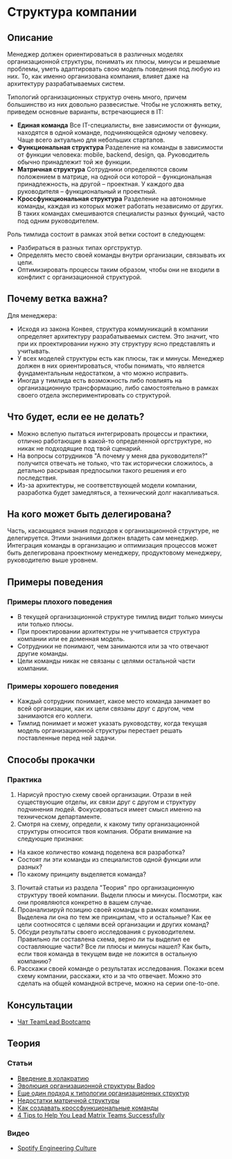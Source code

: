 # Структура компании
## Описание 
Менеджер должен ориентироваться в различных моделях организационной структуры, понимать их плюсы, минусы и решаемые проблемы, уметь адаптировать свою модель поведения под любую из них. То, как именно организована компания, влияет даже на архитектуру разрабатываемых систем.

Типологий организационных структур очень много, причем большинство из них довольно развесистые. Чтобы не усложнять ветку, приведем основные варианты, встречающиеся в IT:
- **Единая команда**
  Все IT-специалисты, вне зависимости от функции, находятся в одной команде, подчиняющейся одному человеку. Чаще всего актуально для небольших стартапов.
- **Функциональная структура**
  Разделение на команды в зависимости от функции человека: mobile, backend, design, qa. Руководитель обычно принадлежит той же функции.
- **Матричная структура**
  Сотрудники определяются своим положением в матрице, на одной оси которой – функциональная принадлежность, на другой – проектная. У каждого два руководителя – функциональный и проектный.
- **Кроссфункциональная структура**
  Разделение на автономные команды, каждая из которых может работать независимо от других. В таких командах смешиваются специалисты разных функций, часто под одним руководителем.

Роль тимлида состоит в рамках этой ветки состоит в следующем:
- Разбираться в разных типах оргструктур.
- Определять место своей команды внутри организации, связывать их цели.
- Оптимизировать процессы таким образом, чтобы они не входили в конфликт с организационной структурой.

## Почему ветка важна?
Для менеджера:
- Исходя из закона Конвея, структура коммуникаций в компании определяет архитектуру разрабатываемых систем. Это значит, что при их проектировании нужно эту структуру ясно представлять и учитывать.
- У всех моделей структуры есть как плюсы, так и минусы. Менеджер должен в них ориентироваться, чтобы понимать, что является фундаментальным недостатком, а что можно исправить.
- Иногда у тимлида есть возможность либо повлиять на организационную трансформацию, либо самостоятельно в рамках своего отдела экспериментировать со структурой.

## Что будет, если ее не делать?
- Можно вслепую пытаться интегрировать процессы и практики, отлично работающие в какой-то определенной оргструктуре, но никак не подходящие под твой сценарий.
- На вопросы сотрудников "А почему у меня два руководителя?" получится отвечать не только, что так исторически сложилось, а детально раскрывая предпосылки такого решения и его последствия.
- Из-за архитектуры, не соответствующей модели компании, разработка будет замедляться, а технический долг накапливаться.

## На кого может быть делегирована?
Часть, касающаяся знания подходов к организационной структуре, не делегируется. Этими знаниями должен владеть сам менеджер. Интеграция команды в организацию и оптимизация процессов может быть делегирована проектному менеджеру, продуктовому менеджеру, руководителю выше уровнем.

## Примеры поведения
### Примеры плохого поведения
- В текущей организационной структуре тимлид видит только минусы или только плюсы.
- При проектировании архитектуры не учитывается структура компании или ее доменная модель.
- Сотрудники не понимают, чем занимаются или за что отвечают другие команды.
- Цели команды никак не связаны с целями остальной части компании.

### Примеры хорошего поведения
- Каждый сотрудник понимает, какое место команда занимает во всей организации, как их цели связаны друг с другом, чем занимаются его коллеги.
- Тимлид понимает и может указать руководству, когда текущая модель организационной структуры перестает решать поставленные перед ней задачи.

## Способы прокачки
### Практика
1. Нарисуй простую схему своей организации. Отрази в ней существующие отделы, их связи друг с другом и структуру подчинения людей. Фокусироваться имеет смысл именно на техническом департаменте.
2. Смотря на схему, определи, к какому типу организационной структуры относится твоя компания. Обрати внимание на следующие признаки:
  - На какое количество команд поделена вся разработка?
  - Состоят ли эти команды из специалистов одной функции или разных?
  - По какому принципу выделяется команда?
3. Почитай статьи из раздела "Теория" про организационную структуру твоей компании. Выдели плюсы и минусы. Посмотри, как они проявляются конкретно в вашем случае.
4. Проанализируй позицию своей команды в рамках компании. Выделена ли она по тем же принципам, что и остальные? Как ее цели соотносятся с целями всей организации и других команд?
5. Обсуди результаты своего исследования с руководителем. Правильно ли составлена схема, верно ли ты выделил ее составляющие части? Все ли плюсы и минусы нашел? Как быть, если твоя команда в текущем виде не ложится в остальную компанию?
6. Расскажи своей команде о результатах исследования. Покажи всем схему компании, расскажи, кто и за что отвечает. Можно это сделать на общей командной встрече, можно на серии one-to-one.

## Консультации
- [Чат TeamLead Bootcamp](https://t.me/teamlead_bootcamp)

## Теория
### Статьи
- [Введение в холакратию](https://www.holacracy.org/what-is-holacracy)
- [Эволюция организационной структуры Badoo](https://habr.com/ru/company/badoo/blog/358582/)
- [Еще один подход к типологии организационных структур](https://medium.com/the-ready/a-beginner-s-guide-to-org-design-982af0dd7f61)
- [Недостатки матричной структуры](https://medium.com/@lgoncalves1979/why-a-matrix-organisational-structure-will-destroy-your-company-84d934eadcc8)
- [Как создавать кроссфункциональные команды](https://medium.com/the-ready/a-practical-guide-to-cross-functional-work-e94f7f51d41a)
- [4 Tips to Help You Lead Matrix Teams Successfully](https://www.matrixmanagementinstitute.com/blog/4-tips-help-lead-matrix-teams-successfully/)

### Видео
- [Spotify Engineering Culture](https://www.youtube.com/watch?v=fj5y-6AoYfM)